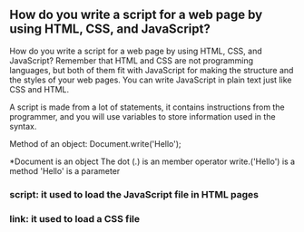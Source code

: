 ## How do you write a script for a web page by using HTML, CSS, and JavaScript? 

How do you write a script for a web page by using HTML, CSS, and JavaScript? 
Remember that HTML and CSS are not programming languages, but both of them fit with JavaScript for making the structure and the styles of your web pages. You can write JavaScript in plain text just like CSS and HTML. 

A script is made from a lot of statements, it contains instructions from the programmer, and you will use variables to store information used in the syntax. 

Method of an object:   Document.write('Hello');  

  *Document is an object 
   The dot (.) is an member operator 
   write.('Hello') is a method 
  'Hello' is a parameter 

### script: it used to load the JavaScript file in HTML pages 

### link: it used to load a CSS file 